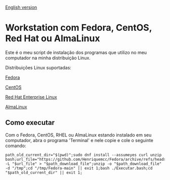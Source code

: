 [English version](README.EN.md)

# Workstation com Fedora, CentOS, Red Hat ou AlmaLinux

Este é o meu script de instalação dos programas que utilizo no meu computador na minha distribuição Linux.

Distribuições Linux suportadas: 

[Fedora](https://fedoraproject.org/)

[CentOS](https://www.centos.org/)

[Red Hat Enterprise Linux](https://www.redhat.com/pt-br/technologies/linux-platforms/enterprise-linux)

[AlmaLinux](https://almalinux.org/)

## Como executar

Com o Fedora, CentOS, RHEL ou AlmaLinux estando instalado em seu computador, abra o programa 'Terminal' e nele copie e cole o seguinte comando:

```
path_old_current_dir="$(pwd)";sudo dnf install --assumeyes curl unzip bash;url_file="https://github.com/Henriquemcc/Fedora/archive/refs/heads/main.zip";path_download_file="/tmp/Fedora_main.zip";curl -L "$url_file" > "$path_download_file";unzip -o "$path_download_file" -d "/tmp";cd "/tmp/Fedora-main" || exit 1;bash ./Executar.bash;cd "$path_old_current_dir" || exit 1;
```
